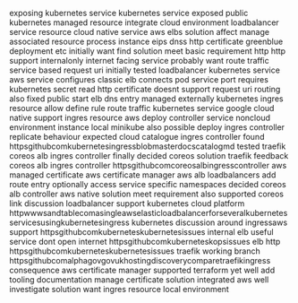exposing kubernetes service kubernetes service exposed public kubernetes managed resource integrate cloud environment loadbalancer service resource cloud native service aws elbs solution affect manage associated resource process instance eips dnss http certificate greenblue deployment etc initially want find solution meet basic requirement http http support internalonly internet facing service probably want route traffic service based request uri initially tested loadbalancer kubernetes service aws service configures classic elb connects pod service port requires kubernetes secret read http certificate doesnt support request uri routing also fixed public start elb dns entry managed externally kubernetes ingres resource allow define rule route traffic kubernetes service google cloud native support ingres resource aws deploy controller service noncloud environment instance local minikube also possible deploy ingres controller replicate behaviour expected cloud catalogue ingres controller found httpsgithubcomkubernetesingressblobmasterdocscatalogmd tested traefik coreos alb ingres controller finally decided coreos solution traefik feedback coreos alb ingres controller httpsgithubcomcoreosalbingresscontroller aws managed certificate aws certificate manager aws alb loadbalancers add route entry optionally access service specific namespaces decided coreos alb controller aws native solution meet requirement also supported coreos link discussion loadbalancer support kubernetes cloud platform httpwwwsandtablecomasingleawselasticloadbalancerforseveralkubernetesservicesusingkubernetesingress kubernetes discussion around ingressaws support httpsgithubcomkuberneteskubernetesissues internal elb useful service dont open internet httpsgithubcomkuberneteskopsissues elb http httpsgithubcomkuberneteskubernetesissues traefik working branch httpsgithubcomalphagovgovukhostingdiscoverycomparetraefikingress consequence aws certificate manager supported terraform yet well add tooling documentation manage certificate solution integrated aws well investigate solution want ingres resource local environment